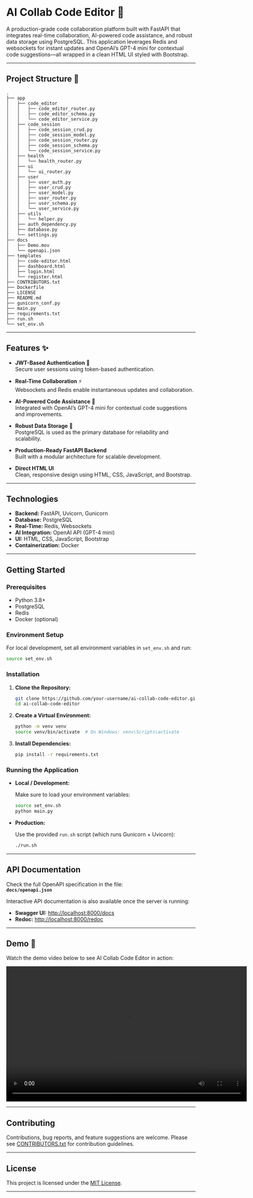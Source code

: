 # AI Collab Code Editor 🚀

A production-grade code collaboration platform built with FastAPI that integrates real-time collaboration, AI-powered code assistance, and robust data storage using PostgreSQL. This application leverages Redis and websockets for instant updates and OpenAI’s GPT-4 mini for contextual code suggestions—all wrapped in a clean HTML UI styled with Bootstrap.

---

## Project Structure 🌳

<!-- TREE_START -->
```
.
├── app
│   ├── code_editor
│   │   ├── code_editor_router.py
│   │   ├── code_editor_schema.py
│   │   └── code_editor_service.py
│   ├── code_session
│   │   ├── code_session_crud.py
│   │   ├── code_session_model.py
│   │   ├── code_session_router.py
│   │   ├── code_session_schema.py
│   │   └── code_session_service.py
│   ├── health
│   │   └── health_router.py
│   ├── ui
│   │   └── ui_router.py
│   ├── user
│   │   ├── user_auth.py
│   │   ├── user_crud.py
│   │   ├── user_model.py
│   │   ├── user_router.py
│   │   ├── user_schema.py
│   │   └── user_service.py
│   ├── utils
│   │   └── helper.py
│   ├── auth_dependency.py
│   ├── database.py
│   └── settings.py
├── docs
│   ├── Demo.mov
│   └── openapi.json
├── templates
│   ├── code-editor.html
│   ├── dashboard.html
│   ├── login.html
│   └── register.html
├── CONTRIBUTORS.txt
├── Dockerfile
├── LICENSE
├── README.md
├── gunicorn_conf.py
├── main.py
├── requirements.txt
├── run.sh
└── set_env.sh
```
<!-- TREE_END -->

---

## Features ✨

- **JWT-Based Authentication** 🔐  
  Secure user sessions using token-based authentication.
  
- **Real-Time Collaboration** ⚡  
  Websockets and Redis enable instantaneous updates and collaboration.
  
- **AI-Powered Code Assistance** 🤖  
  Integrated with OpenAI’s GPT-4 mini for contextual code suggestions and improvements.
  
- **Robust Data Storage** 💾  
  PostgreSQL is used as the primary database for reliability and scalability.
  
- **Production-Ready FastAPI Backend**  
  Built with a modular architecture for scalable development.
  
- **Direct HTML UI**  
  Clean, responsive design using HTML, CSS, JavaScript, and Bootstrap.

---

## Technologies

- **Backend:** FastAPI, Uvicorn, Gunicorn
- **Database:** PostgreSQL
- **Real-Time:** Redis, Websockets
- **AI Integration:** OpenAI API (GPT-4 mini)
- **UI:** HTML, CSS, JavaScript, Bootstrap
- **Containerization:** Docker

---

## Getting Started

### Prerequisites

- Python 3.8+
- PostgreSQL
- Redis
- Docker (optional)

### Environment Setup

For local development, set all environment variables in `set_env.sh` and run:

```bash
source set_env.sh
```

### Installation

1. **Clone the Repository:**

   ```bash
   git clone https://github.com/your-username/ai-collab-code-editor.git
   cd ai-collab-code-editor
   ```

2. **Create a Virtual Environment:**

   ```bash
   python -m venv venv
   source venv/bin/activate  # On Windows: venv\Scripts\activate
   ```

3. **Install Dependencies:**

   ```bash
   pip install -r requirements.txt
   ```

### Running the Application

- **Local / Development:**

  Make sure to load your environment variables:

  ```bash
  source set_env.sh
  python main.py
  ```

- **Production:**

  Use the provided `run.sh` script (which runs Gunicorn + Uvicorn):

  ```bash
  ./run.sh
  ```

---

## API Documentation

Check the full OpenAPI specification in the file:  
**`docs/openapi.json`**

Interactive API documentation is also available once the server is running:

- **Swagger UI:** [http://localhost:8000/docs](http://localhost:8000/docs)
- **Redoc:** [http://localhost:8000/redoc](http://localhost:8000/redoc)

---

## Demo 🎥

Watch the demo video below to see AI Collab Code Editor in action:

<video width="640" height="360" controls>
  <source src="docs/Demo.mov" type="video/quicktime">
  Your browser does not support the video tag.
</video>

---

## Contributing

Contributions, bug reports, and feature suggestions are welcome. Please see [CONTRIBUTORS.txt](CONTRIBUTORS.txt) for contribution guidelines.

---

## License

This project is licensed under the [MIT License](LICENSE).

---
